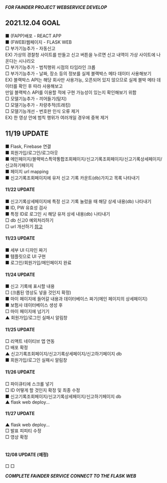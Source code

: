 ***FOR FAiNDER PROJECT WEBSERVICE DEVELOP***

## 2021.12.04 GOAL
■ (FAPP)배포 - REACT APP <br>
■ (FWEB)웹페이지 - FLASK WEB <br> 
□ 부가기능추가 - 자동신고 <br>
  EX) 가상의 경찰청 사이트를 만들고 신고 버튼을 누르면 신고 내역이 가상 사이트에 나온다는 시나리오 <br>
□ 부가기능추가 - 범칙행위 시점의 타임라인 크롭 <br>
□ 부가기능추가 - 날짜, 장소 등의 정보를 실제 블랙박스 메타 데이터 사용해보기 <br>
  EX) 블랙박스 API는 해당 회사만 사용가능, 오픈되어 있지 않으므로 실제 블박 메타 데이터를 확인 후 따라 사용해보고 <br>
  만일 블랙박스 API를 이용할 적에 구현 가능성이 있는지 확인해보기 위함 <br>
□ 모델기능추가 - 끼어들기(탐지) <br>
□ 모델기능추가 - 차량추적(트래킹) <br>
□ 모델기능개선 - 번호판 인식 오류 제거 <br>
  EX) 한 영상 안에 범칙 행위가 여러개일 경우에 중복 제거 <br>

## 11/19 UPDATE
■ Flask, Firebase 연결 <br>
■ 회원가입/로그인/로그아웃 <br>
■ 메인페이지/블랙박스특약통합조회페이지/신고기록조회페이지/신고기록상세페이지/신고하기페이지 <br>
■ 페이지 url mapping <br>
■ 신고기록조회페이지에 유저 신고 기록 카운트(db)가지고 목록 나타내기 <br>

#### 11/22 UPDATE
■ 신고기록상세페이지에 특정 신고 기록 눌렀을 때 해당 상세 내용(db) 나타내기 <br>
■ ID, PW 유효성 검사 <br>
■ 특정 ID로 로그인 시 해당 유저 상세 내용(db) 나타내기 <br>
□ db 신고0 예외처리하기 <br>
□ url 개선하기 [참고](https://wikidocs.net/81046#1) <br>

#### 11/23 UPDATE
■ 세부 UI 디자인 짜기 <br>
■ 템플릿으로 UI 구현 <br>
■ 로그인/회원가입/메인페이지 완료 <br>

#### 11/24 UPDATE
■ 신고 기록에 표시할 내용 <br>
□ (크롭된 영상도 넣을 것인지 확정) <br>
■ 마이 페이지에 들어갈 내용과 데이터베이스 짜기(메인 페이지의 상세페이지) <br>
■ 보험사 데이터베이스 생성 후 <br> 
□ 마이 페이지에 넘기기 <br>
▲ 회원가입/로그인 실패시 알림창 <br>

#### 11/25 UPDATE
□ 리액트 네이티브 앱 연동 <br>
□ 배포 확정 <br>
▲ 신고기록조회페이지/신고기록상세페이지/신고하기페이지 db <br>
■ 회원가입/로그인 실패시 알림창 <br>

#### 11/26 UPDATE
□ 파이큐티에 스크롤 넣기 <br>
□ ID 어떻게 할 것인지 확정 및 최종 수정 <br>
■ 신고기록조회페이지/신고기록상세페이지/신고하기페이지 db <br>
▲ flask web deploy... <br>

#### 11/27 UPDATE
▲ flask web deploy... <br>
□ 발표 피피티 수정 <br>
□ 영상 확정 <br><br> 

#### 12/08 UPDATE (예정)
□
□

***COMPLETE FAiNDER SERVICE CONNECT TO THE FLASK WEB***
